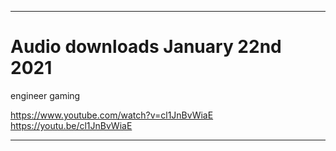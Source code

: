 
***

# Audio downloads January 22nd 2021

engineer gaming

https://www.youtube.com/watch?v=cl1JnBvWiaE
https://youtu.be/cl1JnBvWiaE

***

